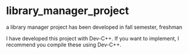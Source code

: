 # library_manager_project
a library manager project has been developed in fall semester, freshman

I have developed this project with Dev-C++.
If you want to implement, I recommend you compile these using Dev-C++.
